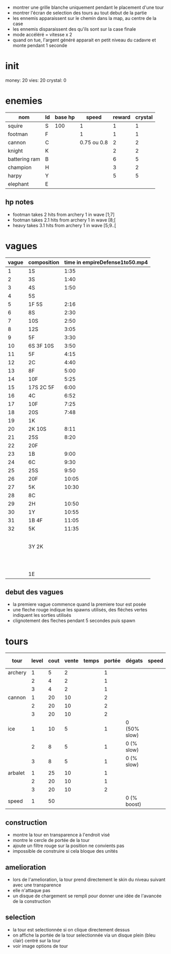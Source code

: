 - montrer une grille blanche uniquement pendant le placement d'une tour
- montrer l'écran de selection des tours au tout debut de la partie
- les ennemis apparaissent sur le chemin dans la map, au centre de la case
- les ennemis disparaissent des qu'ils sont sur la case finale 
- mode accéléré = vitesse x 2
- quand on tue, l'argent généré apparait en petit niveau du cadavre et monte pendant 1 seconde

# init
money: 20
vies: 20
crystal: 0

# enemies
| nom           | Id | base hp | speed       | reward | crystal |
|---------------|----|---------|-------------|--------|---------|
| squire        | S  | 100     | 1           | 1      | 1       |
| footman       | F  |         | 1           | 1      | 1       |
| cannon        | C  |         | 0.75 ou 0.8 | 2      | 2       |
| knight        | K  |         |             | 2      | 2       |
| battering ram | B  |         |             | 6      | 5       |
| champion      | H  |         |             | 3      | 2       |
| harpy         | Y  |         |             | 5      | 5       |
| elephant      | E  |         |             |        |         |

## hp notes
- footman takes 2 hits from archery 1 in wave [1;7]
- footman takes 2.1 hits from archery 1 in wave [8;[
- heavy takes 3.1 hits from archery 1 in wave [5;9..[

# vagues
| vague | composition | time in empireDefense1to50.mp4 |
|-------|-------------|--------------------------------|
| 1     | 1S          | 1:35                           |
| 2     | 3S          | 1:40                           |
| 3     | 4S          | 1:50                           |
| 4     | 5S          |                                |
| 5     | 1F 5S       | 2:16                           |
| 6     | 8S          | 2:30                           |
| 7     | 10S         | 2:50                           |
| 8     | 12S         | 3:05                           |
| 9     | 5F          | 3:30                           |
| 10    | 6S 3F 10S   | 3:50                           |
| 11    | 5F          | 4:15                           |
| 12    | 2C          | 4:40                           |
| 13    | 8F          | 5:00                           |
| 14    | 10F         | 5:25                           |
| 15    | 17S 2C 5F   | 6:00                           |
| 16    | 4C          | 6:52                           |
| 17    | 10F         | 7:25                           |
| 18    | 20S         | 7:48                           |
| 19    | 1K          |                                |
| 20    | 2K 10S      | 8:11                           |
| 21    | 25S         | 8:20                           |
| 22    | 20F         |                                |
| 23    | 1B          | 9:00                           |
| 24    | 6C          | 9:30                           |
| 25    | 25S         | 9:50                           |
| 26    | 20F         | 10:05                          |
| 27    | 5K          | 10:30                          |
| 28    | 8C          |                                |
| 29    | 2H          | 10:50                          |
| 30    | 1Y          | 10:55                          |
| 31    | 1B 4F       | 11:05                          |
| 32    | 5K          | 11:35                          |
|       |             |                                |
|       |             |                                |
|       |             |                                |
|       |             |                                |
|       |             |                                |
|       | 3Y 2K       |                                |
|       |             |                                |
|       |             |                                |
|       |             |                                |
|       |             |                                |
|       |             |                                |
|       |             |                                |
|       |             |                                |
|       |             |                                |
|       |             |                                |
|       |             |                                | 
|       | 1E          |                                |


## debut des vagues
- la premiere vague commence quand la premiere tour est posée
- une fleche rouge indique les spawns utilisés, des fléches vertes indiquent les sorties utilisés
- clignotement des fleches pendant 5 secondes puis spawn

# tours
| tour    | level | cout | vente | temps | portée | dégats       | speed | hit ground | hit air | crystals | crystal penality |
|---------|-------|------|-------|-------|--------|--------------|-------|------------|---------|----------|------------------|
| archery | 1     | 5    | 2     |       | 1      |              |       | 1          | 1       | 2        | 50               |
|         | 2     | 4    | 2     |       | 1      |              |       | 1          | 1       |          |                  |
|         | 3     | 4    | 2     |       | 1      |              |       | 1          | 1       |          |                  |
| cannon  | 1     | 20   | 10    |       | 2      |              |       | 1          | 0       |          |                  |
|         | 2     | 20   | 10    |       | 2      |              |       | 1          | 0       |          |                  |
|         | 3     | 20   | 10    |       | 2      |              |       | 1          | 0       |          |                  |
| ice     | 1     | 10   | 5     |       | 1      | 0 (50% slow) |       |            |         |          |                  |
|         | 2     | 8    | 5     |       | 1      | 0 (% slow)   |       |            |         |          |                  |
|         | 3     | 8    | 5     |       | 1      | 0 (% slow)   |       |            |         |          |                  |
| arbalet | 1     | 25   | 10    |       | 1      |              |       | 0          | 1       |          |                  |
|         | 2     | 20   | 10    |       | 1      |              |       | 0          | 1       |          |                  |
|         | 3     | 20   | 10    |       | 2      |              |       | 0          | 1       |          |                  |
| speed   | 1     | 50   |       |       |        | 0 (% boost)  |       | 0          | 0       |          |                  |

## construction
- montre la tour en transparence à l'endroit visé
- montre le cercle de portée de la tour
- ajoute un filtre rouge sur la position ne convients pas
- impossible de construire si cela bloque des unités

## amelioration
- lors de l'amelioration, la tour prend directement le skin du niveau suivant avec une transparence
- elle n'attaque pas
- un disque de chargement se rempli pour donner une idée de l'avancée de la construction

## selection
- la tour est selectionnée si on clique directement dessus
- on affiche la portée de la tour selectionnée via un disque plein (bleu clair) centré sur la tour
- voir image options de tour
